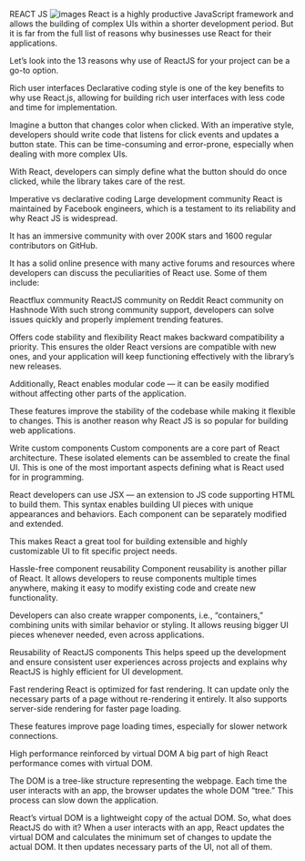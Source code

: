 REACT JS
![images](https://encrypted-tbn0.gstatic.com/images?q=tbn:ANd9GcSZCw0ueVE1bzWXaTfUg2V3Fo03jnTrONpIDg&usqp=CAU)
React is a highly productive JavaScript framework and allows the building of complex UIs within a shorter development period. But it is far from the full list of reasons why businesses use React for their applications.

Let’s look into the 13 reasons why use of ReactJS for your project can be a go-to option.

Rich user interfaces
Declarative coding style is one of the key benefits to why use React.js, allowing for building rich user interfaces with less code and time for implementation.

Imagine a button that changes color when clicked. With an imperative style, developers should write code that listens for click events and updates a button state. This can be time-consuming and error-prone, especially when dealing with more complex UIs.

With React, developers can simply define what the button should do once clicked, while the library takes care of the rest.

Imperative vs declarative coding
Large development community
React is maintained by Facebook engineers, which is a testament to its reliability and why React JS is widespread.

It has an immersive community with over 200K stars and 1600 regular contributors on GitHub.

It has a solid online presence with many active forums and resources where developers can discuss the peculiarities of React use. Some of them include:

Reactflux community
ReactJS community on Reddit 
React community on Hashnode
With such strong community support, developers can solve issues quickly and properly implement trending features.

Offers code stability and flexibility
React makes backward compatibility a priority. This ensures the older React versions are compatible with new ones, and your application will keep functioning effectively with the library’s new releases.

Additionally, React enables modular code — it can be easily modified without affecting other parts of the application.

These features improve the stability of the codebase while making it flexible to changes. This is another reason why React JS is so popular for building web applications.

Write custom components
Custom components are a core part of React architecture. These isolated elements can be assembled to create the final UI. This is one of the most important aspects defining what is React used for in programming.

React developers can use JSX — an extension to JS code supporting HTML to build them. This syntax enables building UI pieces with unique appearances and behaviors. Each component can be separately modified and extended.

This makes React a great tool for building extensible and highly customizable UI to fit specific project needs.

Hassle-free component reusability
Component reusability is another pillar of React. It allows developers to reuse components multiple times anywhere, making it easy to modify existing code and create new functionality.

Developers can also create wrapper components, i.e., “containers,” combining units with similar behavior or styling. It allows reusing bigger UI pieces whenever needed, even across applications.

Reusability of ReactJS components
This helps speed up the development and ensure consistent user experiences across projects and explains why ReactJS is highly efficient for UI development.

Fast rendering
React is optimized for fast rendering. It can update only the necessary parts of a page without re-rendering it entirely. It also supports server-side rendering for faster page loading.

These features improve page loading times, especially for slower network connections.

High performance reinforced by virtual DOM
A big part of high React performance comes with virtual DOM.

The DOM is a tree-like structure representing the webpage. Each time the user interacts with an app, the browser updates the whole DOM “tree.” This process can slow down the application.

React’s virtual DOM is a lightweight copy of the actual DOM. So, what does ReactJS do with it? When a user interacts with an app, React updates the virtual DOM and calculates the minimum set of changes to update the actual DOM. It then updates necessary parts of the UI, not all of them.
